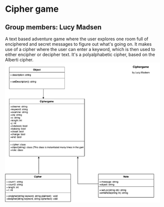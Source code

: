 # Cipher game
## Group members: Lucy Madsen
A text based adventure game where the user explores one room full of enciphered and secret messages to figure out what's going on. It makes use of a cipher where the user can enter a keyword, which is then used to either encipher or decipher text. It's a polyalphabetic cipher, based on the Alberti cipher.
![image of UML](https://github.com/lucinda27/Final-project/blob/main/images/Ciphergame%20final%20UML.png?raw=true)
